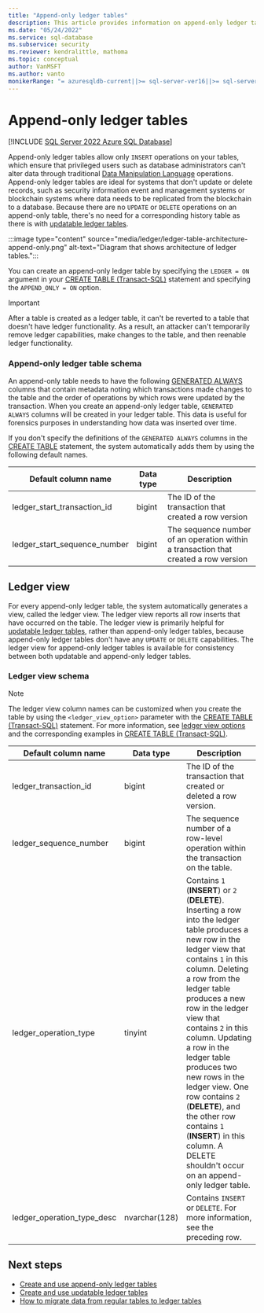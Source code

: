 ```yaml
---
title: "Append-only ledger tables"
description: This article provides information on append-only ledger table schema and views.
ms.date: "05/24/2022"
ms.service: sql-database
ms.subservice: security
ms.reviewer: kendralittle, mathoma
ms.topic: conceptual
author: VanMSFT
ms.author: vanto
monikerRange: "= azuresqldb-current||>= sql-server-ver16||>= sql-server-linux-ver16"
---
```


# Append-only ledger tables

[!INCLUDE [SQL Server 2022 Azure SQL Database](../../../includes/applies-to-version/sqlserver2022-asdb.md)]

Append-only ledger tables allow only `INSERT` operations on your tables, which ensure that privileged users such as database administrators can't alter data through traditional [Data Manipulation Language](../../../t-sql/queries/queries.md) operations. Append-only ledger tables are ideal for systems that don't update or delete records, such as security information event and management systems or blockchain systems where data needs to be replicated from the blockchain to a database. Because there are no `UPDATE` or `DELETE` operations on an append-only table, there's no need for a corresponding history table as there is with [updatable ledger tables](ledger-updatable-ledger-tables.md).

:::image type="content" source="media/ledger/ledger-table-architecture-append-only.png" alt-text="Diagram that shows architecture of ledger tables.":::

You can create an append-only ledger table by specifying the `LEDGER = ON` argument in your [CREATE TABLE (Transact-SQL)](../../../t-sql/statements/create-table-transact-sql.md) statement and specifying the `APPEND_ONLY = ON` option.

> [!IMPORTANT]
> After a table is created as a ledger table, it can't be reverted to a table that doesn't have ledger functionality. As a result, an attacker can't temporarily remove ledger capabilities, make changes to the table, and then reenable ledger functionality.

### Append-only ledger table schema

An append-only table needs to have the following [GENERATED ALWAYS](../../../t-sql/statements/create-table-transact-sql.md#generate-always-columns) columns that contain metadata noting which transactions made changes to the table and the order of operations by which rows were updated by the transaction. When you create an append-only ledger table, `GENERATED ALWAYS` columns will be created in your ledger table. This data is useful for forensics purposes in understanding how data was inserted over time.

If you don't specify the definitions of the `GENERATED ALWAYS` columns in the [CREATE TABLE](../../../t-sql/statements/create-table-transact-sql.md) statement, the system automatically adds them by using the following default names.

| Default column name | Data type | Description |
|--|--|--|
| ledger_start_transaction_id | bigint | The ID of the transaction that created a row version |
| ledger_start_sequence_number | bigint | The sequence number of an operation within a transaction that created a row version |

## Ledger view

For every append-only ledger table, the system automatically generates a view, called the ledger view. The ledger view reports all row inserts that have occurred on the table. The ledger view is primarily helpful for [updatable ledger tables](ledger-updatable-ledger-tables.md), rather than append-only ledger tables, because append-only ledger tables don't have any `UPDATE` or `DELETE` capabilities. The ledger view for append-only ledger tables is available for consistency between both updatable and append-only ledger tables.

### Ledger view schema

> [!NOTE]
> The ledger view column names can be customized when you create the table by using the `<ledger_view_option>` parameter with the [CREATE TABLE (Transact-SQL)](../../../t-sql/statements/create-table-transact-sql.md?preserve-view=true&view=azuresqldb-current) statement. For more information, see [ledger view options](../../../t-sql/statements/create-table-transact-sql.md?preserve-view=true&view=azuresqldb-current#ledger-view-option) and the corresponding examples in [CREATE TABLE (Transact-SQL)](../../../t-sql/statements/create-table-transact-sql.md?preserve-view=true&view=azuresqldb-current).

| Default column name | Data type | Description |
| --- | --- | --- |
| ledger_transaction_id | bigint | The ID of the transaction that created or deleted a row version. |
| ledger_sequence_number | bigint | The sequence number of a row-level operation within the transaction on the table. |
| ledger_operation_type | tinyint | Contains `1` (**INSERT**) or `2` (**DELETE**). Inserting a row into the ledger table produces a new row in the ledger view that contains `1` in this column. Deleting a row from the ledger table produces a new row in the ledger view that contains `2` in this column. Updating a row in the ledger table produces two new rows in the ledger view. One row contains `2` (**DELETE**), and the other row contains `1` (**INSERT**) in this column. A DELETE shouldn't occur on an append-only ledger table. |
| ledger_operation_type_desc | nvarchar(128) | Contains `INSERT` or `DELETE`. For more information, see the preceding row. |

## Next steps

- [Create and use append-only ledger tables](ledger-how-to-append-only-ledger-tables.md)
- [Create and use updatable ledger tables](ledger-how-to-updatable-ledger-tables.md)
- [How to migrate data from regular tables to ledger tables](ledger-how-to-migrate-data-to-ledger-tables.md)
